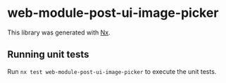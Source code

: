# web-module-post-ui-image-picker

This library was generated with [Nx](https://nx.dev).

## Running unit tests

Run `nx test web-module-post-ui-image-picker` to execute the unit tests.
